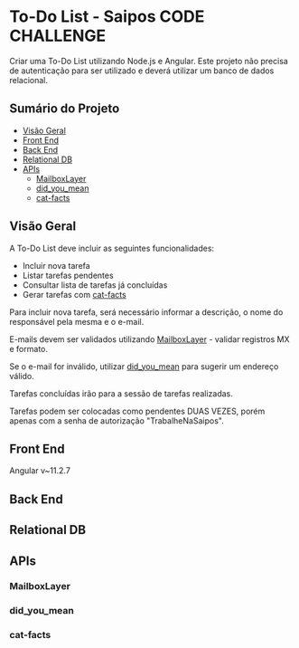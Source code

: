 # To-Do List - Saipos CODE CHALLENGE

Criar uma To-Do List utilizando Node.js e Angular. Este projeto não precisa de autenticação para ser utilizado e deverá utilizar um banco de dados relacional.

## Sumário do Projeto

* [Visão Geral](#visao-geral)
* [Front End](#front-end)
* [Back End](#back-end)
* [Relational DB](#relational-db)
* [APIs](#apis)
  * [MailboxLayer](#mailboxlayer)
  * [did_you_mean](#did_you_mean)
  * [cat-facts](#cat-facts)

## Visão Geral
A To-Do List deve incluir as seguintes funcionalidades:

* Incluir nova tarefa
* Listar tarefas pendentes
* Consultar lista de tarefas já concluídas
* Gerar tarefas com [cat-facts](#cat-facts)

Para incluir nova tarefa, será necessário informar a descrição, o nome do responsável pela mesma e o e-mail.

E-mails devem ser validados utilizando [MailboxLayer](#mailboxlayer) - validar registros MX e formato.

Se o e-mail for inválido, utilizar [did_you_mean](#did_you_mean) para sugerir um endereço válido.

Tarefas concluídas irão para a sessão de tarefas realizadas.

Tarefas podem ser colocadas como pendentes DUAS VEZES, porém apenas com a senha de autorização "TrabalheNaSaipos".

## Front End
Angular v~11.2.7

## Back End

## Relational DB

## APIs

### MailboxLayer

### did_you_mean

### cat-facts